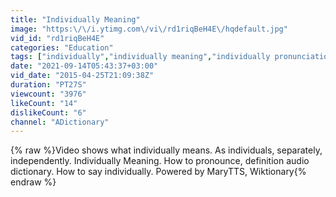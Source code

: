 ```yaml
---
title: "Individually Meaning"
image: "https:\/\/i.ytimg.com\/vi\/rd1riqBeH4E\/hqdefault.jpg"
vid_id: "rd1riqBeH4E"
categories: "Education"
tags: ["individually","individually meaning","individually pronunciation"]
date: "2021-09-14T05:43:37+03:00"
vid_date: "2015-04-25T21:09:38Z"
duration: "PT27S"
viewcount: "3976"
likeCount: "14"
dislikeCount: "6"
channel: "ADictionary"
---
```

{% raw %}Video shows what individually means. As individuals, separately, independently.  Individually Meaning. How to pronounce, definition audio dictionary. How to say individually. Powered by MaryTTS, Wiktionary{% endraw %}
